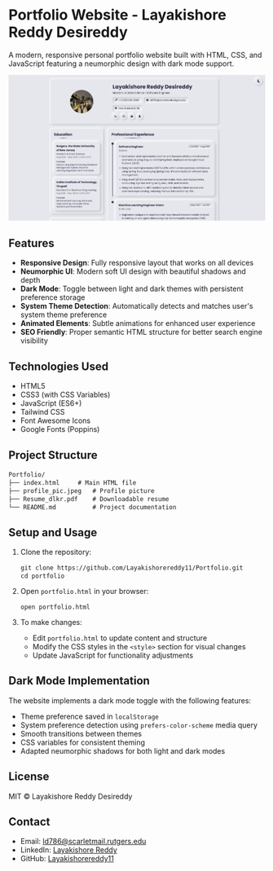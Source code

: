 # Portfolio Website - Layakishore Reddy Desireddy

A modern, responsive personal portfolio website built with HTML, CSS, and JavaScript featuring a neumorphic design with dark mode support.

![Portfolio Screenshot](image.png)

## Features

- **Responsive Design**: Fully responsive layout that works on all devices
- **Neumorphic UI**: Modern soft UI design with beautiful shadows and depth
- **Dark Mode**: Toggle between light and dark themes with persistent preference storage
- **System Theme Detection**: Automatically detects and matches user's system theme preference
- **Animated Elements**: Subtle animations for enhanced user experience
- **SEO Friendly**: Proper semantic HTML structure for better search engine visibility

## Technologies Used

- HTML5
- CSS3 (with CSS Variables)
- JavaScript (ES6+)
- Tailwind CSS
- Font Awesome Icons
- Google Fonts (Poppins)

## Project Structure

```
Portfolio/
├── index.html     # Main HTML file
├── profile_pic.jpeg   # Profile picture
├── Resume_dlkr.pdf    # Downloadable resume
└── README.md          # Project documentation
```

## Setup and Usage

1. Clone the repository:
   ```
   git clone https://github.com/Layakishorereddy11/Portfolio.git
   cd portfolio
   ```

2. Open `portfolio.html` in your browser:
   ```
   open portfolio.html
   ```

3. To make changes:
   - Edit `portfolio.html` to update content and structure
   - Modify the CSS styles in the `<style>` section for visual changes
   - Update JavaScript for functionality adjustments

## Dark Mode Implementation

The website implements a dark mode toggle with the following features:

- Theme preference saved in `localStorage`
- System preference detection using `prefers-color-scheme` media query
- Smooth transitions between themes
- CSS variables for consistent theming
- Adapted neumorphic shadows for both light and dark modes

## License

MIT © Layakishore Reddy Desireddy

## Contact

- Email: ld786@scarletmail.rutgers.edu
- LinkedIn: [Layakishore Reddy](https://www.linkedin.com/in/layakishore-reddy-0710521b4)
- GitHub: [Layakishorereddy11](https://github.com/Layakishorereddy11) 